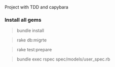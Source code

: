 Project with TDD and capybara 

### Install all gems 

> bundle install

> rake db:migrte

> rake test:prepare

> bundle exec rspec spec/models/user_spec.rb
